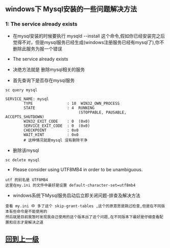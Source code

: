 

## windows下 Mysql安装的一些问题解决方法

### 1: The service already exists

+ 在mysql安装的时候要执行 mysqld --install  这个命令,假如你已经安装完之后觉得不对，但是mysql服务已经生成(windows注册服务已经有mysql了),你不删除此服务为报一个错误

+ The service already exists

+ 决绝方法就是 删除mysql相关的服务

+ 首先查询下是否存在mysql服务

```
sc query mysql

SERVICE_NAME: mysql
        TYPE               : 10  WIN32_OWN_PROCESS
        STATE              : 4  RUNNING
                                (STOPPABLE, PAUSABLE, ACCEPTS_SHUTDOWN)
        WIN32_EXIT_CODE    : 0  (0x0)
        SERVICE_EXIT_CODE  : 0  (0x0)
        CHECKPOINT         : 0x0
        WAIT_HINT          : 0x0
        # 这种情况就是mysql 没有删除干净
```

+ 删除该mysql

```
sc delete mysql
```


+ Please consider using UTF8MB4 in order to be unambiguous.

```
utf 的别名是 UTF8MB4
这里在my.ini 的文件中最好是设置 default-character-set=utf8mb4 
```


+ windows系统下Mysql服务启动后立即关闭问题-排查及解决方法

```
查看 my.ini 中 多了这个 skip-grant-tables ,这个的原意思是跳过检查,但是在不同版本有些命令是不能使用的
然后就是目前我暂时发现我自己使用的这个版本出了这个问题,在不同版本下最好是仔细查看配置和日志才是解决之道
```





























## [回到上一级](./index.md)